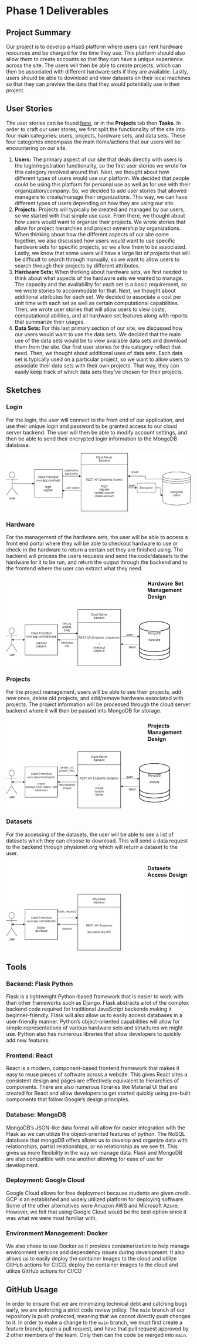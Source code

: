 # Phase 1 Deliverables

## Project Summary
Our project is to develop a HaaS platform where users can rent hardware resources and be charged for the time they use. This platform should also allow them to create accounts so that they can have a unique experience across the site. The users will then be able to create projects, which can then be associated with different hardware sets if they are available. Lastly, users should be able to download and view datasets on their local machines so that they can preview the data that they would potentially use in their project.

## User Stories
The user stories can be found [here](https://github.com/JimothyGreene/EE461L-Group2-FinalProject/projects/4), or in the **Projects** tab then **Tasks**. In order to craft our user stores, we first split the functionality of the site into four main categories: users, projects, hardware sets, and data sets. These four categories encompass the main items/actions that our users will be encountering on our site. 
1. **Users:** The primary aspect of our site that deals directly with users is the login/registration functionality, so the first user stories we wrote for this category revolved around that. Next, we thought about how different types of users would use our platform. We decided that people could be using this platform for personal use as well as for use with their organization/company. So, we decided to add user stories that allowed managers to create/manage their organizations. This way, we can have different types of users depending on how they are using our site.
2. **Projects:** Projects will typically be created and managed by our users, so we started with that simple use case. From there, we thought about how users would want to organize their projects. We wrote stories that allow for project hierarchies and project ownership by organizations. When thinking about how the different aspects of our site come together, we also discussed how users would want to use specific hardware sets for specific projects, so we allow them to be associated. Lastly, we know that some users will have a large list of projects that will be difficult to search through manually, so we want to allow users to search through their projects by different attributes.
3. **Hardware Sets:** When thinking about hardware sets, we first needed to think about what aspects of the hardware sets we wanted to manage. The capacity and the availability for each set is a basic requirement, so we wrote stories to accommodate for that. Next, we thought about additional attributes for each set. We decided to associate a cost per unit time with each set as well as certain computational capabilities. Then, we wrote user stories that will allow users to view costs, computational abilities, and all hardware set features along with reports that summarize their usages.
4. **Data Sets:** For this last primary section of our site, we discussed how our users would want to use the data sets. We decided that the main use of the data sets would be to view available data sets and download them from the site. Our first user stories for this category reflect that need. Then, we thought about additional uses of data sets. Each data set is typically used on a particular project, so we want to allow users to associate their data sets with their own projects. That way, they can easily keep track of which data sets they've chosen for their projects. 

## Sketches

### Login
For the login, the user will connect to the front end of our application, and use their unique login and password to  be granted access to our cloud server backend. The user will then be able to modify account settings, and then be able to send their encrypted login information to the MongoDB database.

![Login](resources/EE461L%20Sketch-Login.png)

### Hardware
For the management of the hardware sets, the user will be able to access a front end portal where they will be able to checkout hardware to use or check-in the hardware to return a certain set they are finished using. The backend will process the users requests and send the code/datasets to the hardware for it to be run, and return the output through the backend and to the frontend where the user can extract what they need.

![Hardware](resources/EE461L%20Sketch-Hardware.png)

### Projects
For the project management, users will be able to see their projects, add new ones, delete old projects, and add/remove hardware associated with projects. The project information will be processed through the cloud server backend where it will then be passed into MongoDB for storage.

![Projects](resources/EE461L%20Sketch-Projects.png)

### Datasets
For the accessing of the datasets, the user will be able to see a list of datasets which they can choose to download. This will send a data request to the backend through physionet.org which will return a dataset to the user.

![Datasets](resources/EE461L%20Sketch-Datasets.png)

## Tools
### Backend: Flask Python
Flask is a lightweight Python-based framework that is easier to work with than other frameworks such as Django. Flask abstracts a lot of the complex backend code required for traditional JavaScript backends making it beginner-friendly. Flask will also allow us to easily access databases in a user-friendly manner.
Python’s object-oriented capabilities will allow for simple representations of various hardware sets and structures we might use. Python also has numerous libraries that allow developers to quickly add new features.

### Frontend: React
React is a modern, component-based frontend framework that makes it easy to reuse pieces of software across a website. This gives React sites a consistent design and pages are effectively equivalent to hierarchies of components. There are also numerous libraries like Material UI that are created for React and allow developers to get started quickly using pre-built components that follow Google’s design principles.

### Database: MongoDB
MongoDB’s JSON-like data format will allow for easier integration with the Flask as we can utilize the object-oriented features of python. The NoSQL database that mongoDB offers allows us to develop and organize data with relationships, partial relationships, or no relationship as we see fit. This gives us more flexibility in the way we manage data. Flask and MongoDB are also compatible with one another allowing for ease of use for development.

### Deployment: Google Cloud
Google Cloud allows for free deployment because students are given credit. GCP is an established and widely utilized platform for deploying software. Some of the other alternatives were Amazon AWS and Microsoft Azure. However, we felt that using Google Cloud would be the best option since it was what we were most familiar with.

### Environment Management: Docker
We also chose to use Docker as it provides containerization to help manage environment versions and dependency issues during development. It also allows us to easily deploy the container images to the cloud and utilize GitHub actions for CI/CD.
deploy the container images to the cloud and utilize GitHub actions for CI/CD

## GitHub Usage
In order to ensure that we are minimizing technical debt and catching bugs early, we are enforcing a strict code review policy. The `main` branch of our repository is push protected, meaning that we cannot directly push changes to it. In order to make a change to the `main` branch, we must first create a feature branch, open a pull request, and have that pull request approved by 2 other members of the team. Only then can the code be merged into `main`. 
